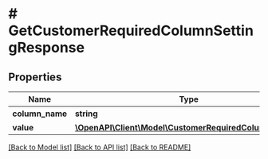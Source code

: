 # # GetCustomerRequiredColumnSettingResponse

## Properties

Name | Type | Description | Notes
------------ | ------------- | ------------- | -------------
**column_name** | **string** | カラム名 |
**value** | [**\OpenAPI\Client\Model\CustomerRequiredColumnDivision**](CustomerRequiredColumnDivision.md) |  |

[[Back to Model list]](../../README.md#models) [[Back to API list]](../../README.md#endpoints) [[Back to README]](../../README.md)
